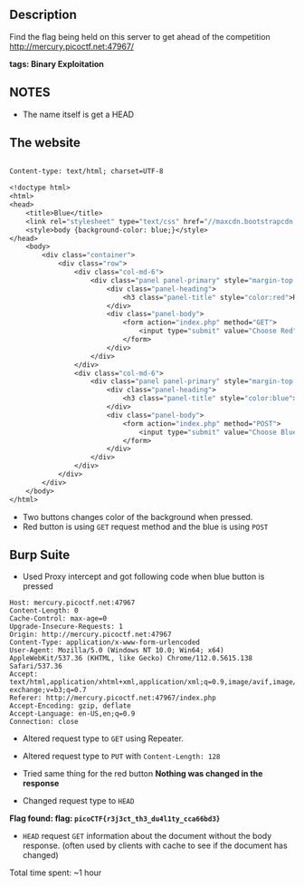 ## Description
Find the flag being held on this server to get ahead of the competition http://mercury.picoctf.net:47967/

**tags: Binary Exploitation**

## NOTES
- The name itself is get a HEAD

## The website

```HTTP/1.1 200 OK

Content-type: text/html; charset=UTF-8

<!doctype html>
<html>
<head>
    <title>Blue</title>
    <link rel="stylesheet" type="text/css" href="//maxcdn.bootstrapcdn.com/bootstrap/3.3.5/css/bootstrap.min.css">
	<style>body {background-color: blue;}</style>
</head>
	<body>
		<div class="container">
			<div class="row">
				<div class="col-md-6">
					<div class="panel panel-primary" style="margin-top:50px">
						<div class="panel-heading">
							<h3 class="panel-title" style="color:red">Red</h3>
						</div>
						<div class="panel-body">
							<form action="index.php" method="GET">
								<input type="submit" value="Choose Red"/>
							</form>
						</div>
					</div>
				</div>
				<div class="col-md-6">
					<div class="panel panel-primary" style="margin-top:50px">
						<div class="panel-heading">
							<h3 class="panel-title" style="color:blue">Blue</h3>
						</div>
						<div class="panel-body">
							<form action="index.php" method="POST">
								<input type="submit" value="Choose Blue"/>
							</form>
						</div>
					</div>
				</div>
			</div>
		</div>
	</body>
</html>
```

- Two buttons changes color of the background when pressed.
- Red button is using `GET` request method and the blue is using `POST`

## Burp Suite
- Used Proxy intercept and got following code when blue button is pressed

```POST /index.php HTTP/1.1
Host: mercury.picoctf.net:47967
Content-Length: 0
Cache-Control: max-age=0
Upgrade-Insecure-Requests: 1
Origin: http://mercury.picoctf.net:47967
Content-Type: application/x-www-form-urlencoded
User-Agent: Mozilla/5.0 (Windows NT 10.0; Win64; x64) AppleWebKit/537.36 (KHTML, like Gecko) Chrome/112.0.5615.138 Safari/537.36
Accept: text/html,application/xhtml+xml,application/xml;q=0.9,image/avif,image/webp,image/apng,*/*;q=0.8,application/signed-exchange;v=b3;q=0.7
Referer: http://mercury.picoctf.net:47967/index.php
Accept-Encoding: gzip, deflate
Accept-Language: en-US,en;q=0.9
Connection: close
```

- Altered request type to `GET` using Repeater.
- Altered request type to `PUT` with `Content-Length: 128`
- Tried same thing for the red button
**Nothing was changed in the response**

- Changed request type to `HEAD`

**Flag found:  flag: `picoCTF{r3j3ct_th3_du4l1ty_cca66bd3}`**

- `HEAD` request `GET` information about the document without the body response. (often used by clients with cache to see if the document has changed)

Total time spent: ~1 hour